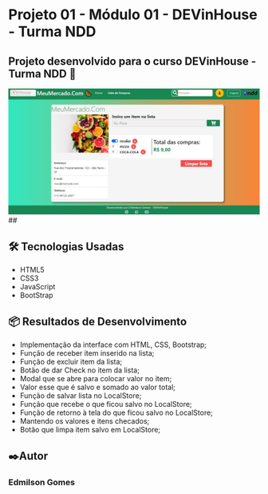 # Projeto 01 - Módulo 01  - DEVinHouse - Turma NDD
## Projeto desenvolvido para o curso DEVinHouse - Turma NDD 🚀

<img class="logo-nav" src="assets/telaProjeto.jpg" alt="img tela">
## 
<h2>🛠️ Tecnologias Usadas</h2>  
<ul>
    <li>HTML5</li>
    <li>CSS3</li>
    <li>JavaScript</li>
    <li>BootStrap</li>
</ul>

<h2>📦 Resultados de Desenvolvimento</h2>

* Implementação da interface com HTML, CSS, Bootstrap;
* Função de receber item inserido na lista;
* Função de excluir item da lista;
* Botão de dar Check no item da lista;
* Modal que se abre para colocar valor no item;
* Valor esse que é salvo e somado ao valor total;
* Função de salvar lista no LocalStore;
* Função que recebe o que ficou salvo no LocalStore;
* Função de retorno à tela do que ficou salvo no LocalStore;
* Mantendo os valores e itens checados;
* Botão que limpa item salvo em LocalStore;

<h2>✒️Autor</h2>
<h3>Edmilson Gomes</h3>
